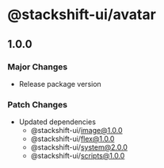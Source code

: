 # @stackshift-ui/avatar

## 1.0.0

### Major Changes

- Release package version

### Patch Changes

- Updated dependencies
  - @stackshift-ui/image@1.0.0
  - @stackshift-ui/flex@1.0.0
  - @stackshift-ui/system@2.0.0
  - @stackshift-ui/scripts@1.0.0
